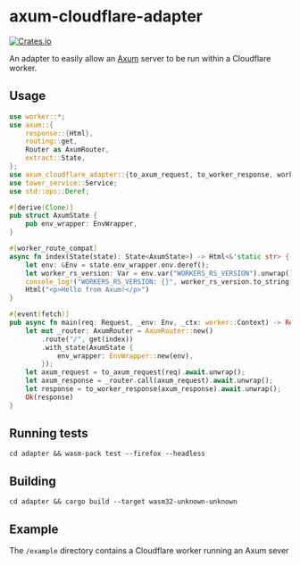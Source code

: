 # axum-cloudflare-adapter

[![Crates.io](https://img.shields.io/crates/v/axum-cloudflare-adapter)](https://crates.io/crates/axum-cloudflare-adapter)

An adapter to easily allow an [Axum](https://github.com/tokio-rs/axum) server to be run within a Cloudflare worker.

## Usage

```rust
use worker::*;
use axum::{
    response::{Html},
    routing::get,
    Router as AxumRouter,
    extract::State,
};
use axum_cloudflare_adapter::{to_axum_request, to_worker_response, worker_route_compat, EnvWrapper};
use tower_service::Service;
use std::ops::Deref;

#[derive(Clone)]
pub struct AxumState {
    pub env_wrapper: EnvWrapper,
}

#[worker_route_compat]
async fn index(State(state): State<AxumState>) -> Html<&'static str> {
    let env: &Env = state.env_wrapper.env.deref();
    let worker_rs_version: Var = env.var("WORKERS_RS_VERSION").unwrap();
    console_log!("WORKERS_RS_VERSION: {}", worker_rs_version.to_string());
    Html("<p>Hello from Axum!</p>")
}

#[event(fetch)]
pub async fn main(req: Request, _env: Env, _ctx: worker::Context) -> Result<Response> {
    let mut _router: AxumRouter = AxumRouter::new()
        .route("/", get(index))
        .with_state(AxumState {
            env_wrapper: EnvWrapper::new(env),
        });
    let axum_request = to_axum_request(req).await.unwrap();
    let axum_response = _router.call(axum_request).await.unwrap();
    let response = to_worker_response(axum_response).await.unwrap();
    Ok(response)
}
```

## Running tests

`cd adapter && wasm-pack test --firefox --headless`

## Building

`cd adapter && cargo build --target wasm32-unknown-unknown`

## Example

The `/example` directory contains a Cloudflare worker running an Axum sever